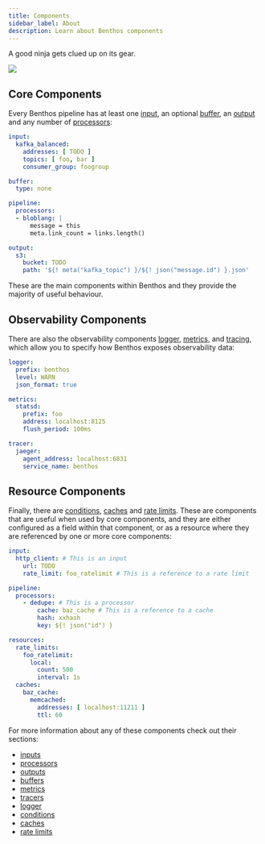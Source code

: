 ```yaml
---
title: Components
sidebar_label: About
description: Learn about Benthos components
---
```


A good ninja gets clued up on its gear.

<div style={{textAlign: 'center'}}><img style={{maxWidth: '300px'}} src="/img/Blobninja.svg" /></div>

## Core Components

Every Benthos pipeline has at least one [input][inputs], an optional
[buffer][buffers], an [output][outputs] and any number of
[processors][processors]:

```yaml
input:
  kafka_balanced:
    addresses: [ TODO ]
    topics: [ foo, bar ]
    consumer_group: foogroup

buffer:
  type: none

pipeline:
  processors:
  - bloblang: |
      message = this
      meta.link_count = links.length()

output:
  s3:
    bucket: TODO
    path: '${! meta("kafka_topic") }/${! json("message.id") }.json'
```

These are the main components within Benthos and they provide the majority of
useful behaviour.

## Observability Components

There are also the observability components [logger][logger], [metrics][metrics],
and [tracing][tracers], which allow you to specify how Benthos exposes
observability data:

```yaml
logger:
  prefix: benthos
  level: WARN
  json_format: true

metrics:
  statsd:
    prefix: foo
    address: localhost:8125
    flush_period: 100ms

tracer:
  jaeger:
    agent_address: localhost:6831
    service_name: benthos
```

## Resource Components

Finally, there are [conditions][conditions], [caches][caches] and
[rate limits][rate_limits]. These are components that are useful when used by
core components, and they are either configured as a field within that
component, or as a resource where they are referenced by one or more core
components:

```yaml
input:
  http_client: # This is an input
    url: TODO
    rate_limit: foo_ratelimit # This is a reference to a rate limit

pipeline:
  processors:
    - dedupe: # This is a processor
        cache: baz_cache # This is a reference to a cache
        hash: xxhash
        key: ${! json("id") }

resources:
  rate_limits:
    foo_ratelimit:
      local:
        count: 500
        interval: 1s
  caches:
    baz_cache:
      memcached:
        addresses: [ localhost:11211 ]
        ttl: 60
```

For more information about any of these components check out their sections:

- [inputs][inputs]
- [processors][processors]
- [outputs][outputs]
- [buffers][buffers]
- [metrics][metrics]
- [tracers][tracers]
- [logger][logger]
- [conditions][conditions]
- [caches][caches]
- [rate limits][rate_limits]

[inputs]: /docs/components/inputs/about
[processors]: /docs/components/processors/about
[outputs]: /docs/components/inputs/about
[buffers]: /docs/components/buffers/about
[metrics]: /docs/components/metrics/about
[tracers]: /docs/components/tracers/about
[logger]: /docs/components/logger/about
[conditions]: /docs/components/conditions/about
[caches]: /docs/components/caches/about
[rate_limits]: /docs/components/rate_limits/about